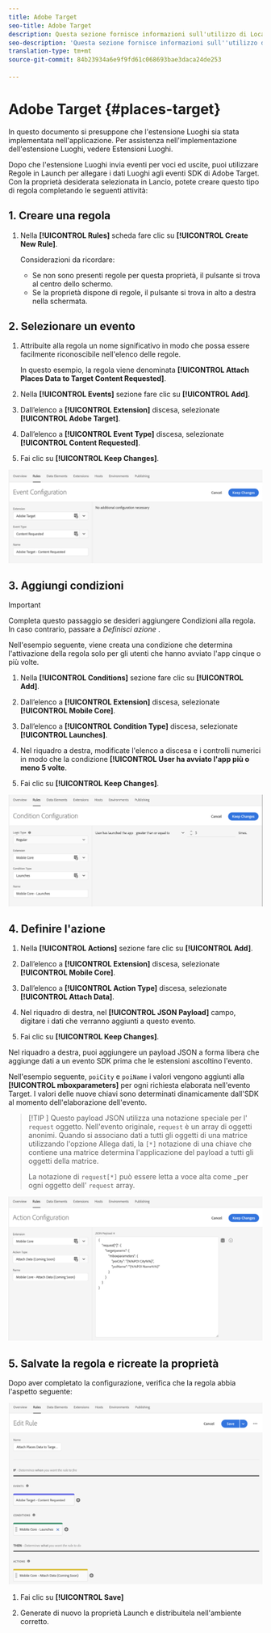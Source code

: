 ```yaml
---
title: Adobe Target
seo-title: Adobe Target
description: Questa sezione fornisce informazioni sull'utilizzo di Location Service con Adobe Target.
seo-description: 'Questa sezione fornisce informazioni sull''utilizzo di Location Service con Adobe Target. '
translation-type: tm+mt
source-git-commit: 84b23934a6e9f9fd61c068693bae3daca24de253

---
```



# Adobe Target {#places-target}

In questo documento si presuppone che l'estensione Luoghi sia stata implementata nell'applicazione. Per assistenza nell'implementazione dell'estensione Luoghi, vedere Estensioni [](/help/places-ext-aep-sdks/places-extension/places-extension.md)Luoghi.

Dopo che l'estensione Luoghi invia eventi per voci ed uscite, puoi utilizzare Regole in Launch per allegare i dati Luoghi agli eventi SDK di Adobe Target. Con la proprietà desiderata selezionata in Lancio, potete creare questo tipo di regola completando le seguenti attività:

## 1. Creare una regola

1. Nella **[!UICONTROL Rules]** scheda fare clic su **[!UICONTROL Create New Rule]**.

   Considerazioni da ricordare:

   * Se non sono presenti regole per questa proprietà, il pulsante si trova al centro dello schermo.
   * Se la proprietà dispone di regole, il pulsante si trova in alto a destra nella schermata.

## 2. Selezionare un evento

1. Attribuite alla regola un nome significativo in modo che possa essere facilmente riconoscibile nell'elenco delle regole.

   In questo esempio, la regola viene denominata **[!UICONTROL Attach Places Data to Target Content Requested]**.

2. Nella **[!UICONTROL Events]** sezione fare clic su **[!UICONTROL Add]**.

3. Dall’elenco a **[!UICONTROL Extension]** discesa, selezionate **[!UICONTROL Adobe Target]**.

4. Dall’elenco a **[!UICONTROL Event Type]** discesa, selezionate **[!UICONTROL Content Requested]**.

5. Fai clic su **[!UICONTROL Keep Changes]**.

![aggiungere un evento](/help/assets/ad-setEvent_target.png)

## 3. Aggiungi condizioni

>[!IMPORTANT]
>
>Completa questo passaggio se desideri aggiungere Condizioni alla regola. In caso contrario, passare a *Definisci azione* .

Nell'esempio seguente, viene creata una condizione che determina l'attivazione della regola solo per gli utenti che hanno avviato l'app cinque o più volte.

1. Nella **[!UICONTROL Conditions]** sezione fare clic su **[!UICONTROL Add]**.

2. Dall’elenco a **[!UICONTROL Extension]** discesa, selezionate **[!UICONTROL Mobile Core]**.

3. Dall’elenco a **[!UICONTROL Condition Type]** discesa, selezionate **[!UICONTROL Launches]**.

4. Nel riquadro a destra, modificate l'elenco a discesa e i controlli numerici in modo che la condizione **[!UICONTROL User ha avviato l'app più o meno 5 volte**.

5. Fai clic su **[!UICONTROL Keep Changes]**.

![aggiungere un evento](/help/assets/ad-setCondition_target.png)

## 4. Definire l'azione

1. Nella **[!UICONTROL Actions]** sezione fare clic su **[!UICONTROL Add]**.

2. Dall’elenco a **[!UICONTROL Extension]** discesa, selezionate **[!UICONTROL Mobile Core]**.

3. Dall’elenco a **[!UICONTROL Action Type]** discesa, selezionate **[!UICONTROL Attach Data]**.

4. Nel riquadro di destra, nel **[!UICONTROL JSON Payload]** campo, digitare i dati che verranno aggiunti a questo evento.

5. Fai clic su **[!UICONTROL Keep Changes]**.

Nel riquadro a destra, puoi aggiungere un payload JSON a forma libera che aggiunge dati a un evento SDK prima che le estensioni ascoltino l'evento.

Nell'esempio seguente, `poiCity` e `poiName` i valori vengono aggiunti alla **[!UICONTROL mboxparameters]** per ogni richiesta elaborata nell'evento Target. I valori delle nuove chiavi sono determinati dinamicamente dall'SDK al momento dell'elaborazione dell'evento.

>[!TIP
>]
>Questo payload JSON utilizza una notazione speciale per l' `request` oggetto. Nell'evento originale, `request` è un array di oggetti anonimi. Quando si associano dati a tutti gli oggetti di una matrice utilizzando l'opzione Allega dati, la `[*]` notazione di una chiave che contiene una matrice determina l'applicazione del payload a tutti gli oggetti della matrice.
>
>La notazione di `request[*]` può essere letta a voce alta come _per ogni oggetto dell' `request` array.

![aggiungere un evento](/help/assets/ad-setAction_target.png)

## 5. Salvate la regola e ricreate la proprietà

Dopo aver completato la configurazione, verifica che la regola abbia l'aspetto seguente:

![regola completata](/help/assets/ad-ruleComplete_target.png)

1. Fai clic su **[!UICONTROL Save]**

2. Generate di nuovo la proprietà Launch e distribuitela nell'ambiente corretto.
